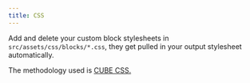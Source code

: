 ```yaml
---
title: CSS
---
```


Add and delete your custom block stylesheets in `src/assets/css/blocks/*.css`, they get pulled in your output stylesheet automatically.

The methodology used is [CUBE CSS.](https://cube.fyi/)

